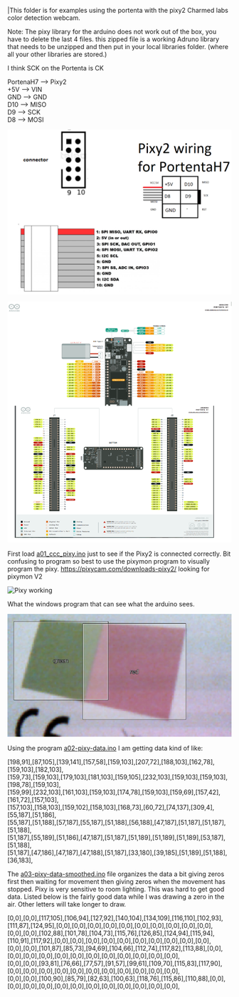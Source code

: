 |This folder is for examples using the portenta with the pixy2 Charmed labs color detection webcam.

Note: The pixy library for the arduino does not work out of the box, you have to delete the last 4 files. this zipped file is a working Adruno library that needs to be unzipped and then put in your local libraries folder. (where all your other libraries are stored.)


I think SCK on the Portenta is CK

PortenaH7 --> Pixy2  
+5V --> VIN     
GND --> GND   
D10 --> MISO   
D9  --> SCK   
D8  --> MOSI   





![wire connectors](../image-video/pixy2-wiring.png)


![PortenaH7 Pinout](../image-video/bothPinout.png)

First load [a01_ccc_pixy.ino](a01_ccc_pixy.ino) just to see if the Pixy2 is connected correctly. Bit confusing to program so best to use the pixymon program to visually program the pixy. https://pixycam.com/downloads-pixy2/ looking for pixymon V2

![Pixy working](../image-video/pixy-combined.jpg)

What the windows program that can see what the arduino sees.

![Pixymon](../image-video/pixymon.png)

Using the program [a02-pixy-data.ino](a02-pixy-data.ino) I am getting data kind of like:

[198,91],[87,105],[139,141],[157,58],[159,103],[207,72],[188,103],[162,78],[159,103],[182,103],  
[159,73],[159,103],[179,103],[181,103],[159,105],[232,103],[159,103],[159,103],[198,78],[159,103],  
[159,99],[232,103],[161,103],[159,103],[174,78],[159,103],[159,69],[157,42],[161,72],[157,103],  
[157,103],[158,103],[159,102],[158,103],[168,73],[60,72],[74,137],[309,4],[55,187],[51,186],  
[55,187],[51,188],[57,187],[55,187],[51,188],[56,188],[47,187],[51,187],[51,187],[51,188],  
[51,187],[55,189],[51,186],[47,187],[51,187],[51,189],[51,189],[51,189],[53,187],[51,188],  
[51,187],[47,186],[47,187],[47,188],[51,187],[33,180],[39,185],[51,189],[51,188],[36,183],  





The [a03-pixy-data-smoothed.ino](a03-pixy-data-smoothed.ino) file organizes the data a bit giving zeros first then waiting for movement then giving zeros when the movement has stopped. Pixy is very sensitive to room lighting. This was hard to get good data. Listed below is the fairly good data while I was drawing a zero in the air. Other letters will take longer to draw.
   
[0,0],[0,0],[117,105],[106,94],[127,92],[140,104],[134,109],[116,110],[102,93],[111,87],[124,95],[0,0],[0,0],[0,0],[0,0],[0,0],[0,0],[0,0],[0,0],[0,0],[0,0],  
[0,0],[0,0],[102,88],[101,78],[104,73],[115,76],[126,85],[124,94],[115,94],[110,91],[117,92],[0,0],[0,0],[0,0],[0,0],[0,0],[0,0],[0,0],[0,0],[0,0],[0,0],  
[0,0],[0,0],[101,87],[85,73],[94,69],[104,66],[112,74],[117,82],[113,88],[0,0],[0,0],[0,0],[0,0],[0,0],[0,0],[0,0],[0,0],[0,0],[0,0],[0,0],[0,0],  
[0,0],[0,0],[93,81],[76,66],[77,57],[91,57],[99,61],[109,70],[115,83],[117,90],[0,0],[0,0],[0,0],[0,0],[0,0],[0,0],[0,0],[0,0],[0,0],[0,0],[0,0],  
[0,0],[0,0],[100,90],[85,79],[82,63],[100,63],[118,76],[115,86],[110,88],[0,0],[0,0],[0,0],[0,0],[0,0],[0,0],[0,0],[0,0],[0,0],[0,0],[0,0],[0,0],  




